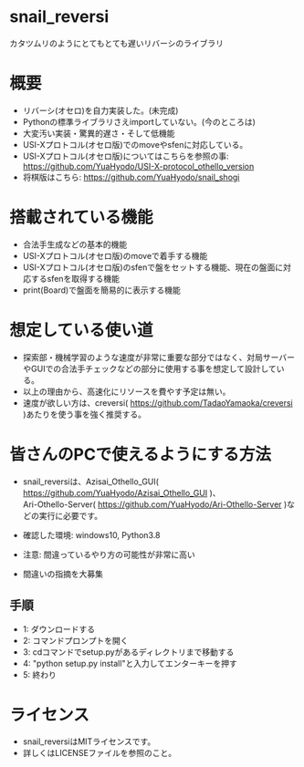 # snail_reversi
カタツムリのようにとてもとても遅いリバーシのライブラリ

# 概要
- リバーシ(オセロ)を自力実装した。(未完成)
- Pythonの標準ライブラリさえimportしていない。(今のところは)
- 大変汚い実装・驚異的遅さ・そして低機能
- USI-Xプロトコル(オセロ版)でのmoveやsfenに対応している。
- USI-Xプロトコル(オセロ版)についてはこちらを参照の事: https://github.com/YuaHyodo/USI-X-protocol_othello_version
- 将棋版はこちら: https://github.com/YuaHyodo/snail_shogi

# 搭載されている機能
- 合法手生成などの基本的機能
- USI-Xプロトコル(オセロ版)のmoveで着手する機能
- USI-Xプロトコル(オセロ版)のsfenで盤をセットする機能、現在の盤面に対応するsfenを取得する機能
- print(Board)で盤面を簡易的に表示する機能

# 想定している使い道
- 探索部・機械学習のような速度が非常に重要な部分ではなく、対局サーバーやGUIでの合法手チェックなどの部分に使用する事を想定して設計している。
- 以上の理由から、高速化にリソースを費やす予定は無い。
- 速度が欲しい方は、creversi( https://github.com/TadaoYamaoka/creversi )あたりを使う事を強く推奨する。

# 皆さんのPCで使えるようにする方法
- snail_reversiは、Azisai_Othello_GUI( https://github.com/YuaHyodo/Azisai_Othello_GUI )、<br>
Ari-Othello-Server( https://github.com/YuaHyodo/Ari-Othello-Server )などの実行に必要です。
- 確認した環境: windows10, Python3.8

- 注意: 間違っているやり方の可能性が非常に高い
- 間違いの指摘を大募集

## 手順
- 1: ダウンロードする
- 2: コマンドプロンプトを開く
- 3: cdコマンドでsetup.pyがあるディレクトリまで移動する
- 4: "python setup.py install"と入力してエンターキーを押す
- 5: 終わり

# ライセンス
- snail_reversiはMITライセンスです。
- 詳しくはLICENSEファイルを参照のこと。
